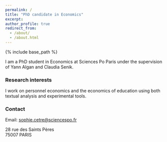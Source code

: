 ```yaml
---
permalink: /
title: "PhD candidate in Economics" 
excerpt: 
author_profile: true
redirect_from: 
  - /about/
  - /about.html
---
```


{% include base_path %}

I am a PhD student in Economics at Sciences Po Paris under the supervision of Yann Algan and Claudia Senik. 

### Research interests
I work on personnel economics and the economics of education using both textual analysis and experimental tools.

### Contact
Email: sophie.cetre@sciencespo.fr

28 rue des Saints Pères   
75007 PARIS

